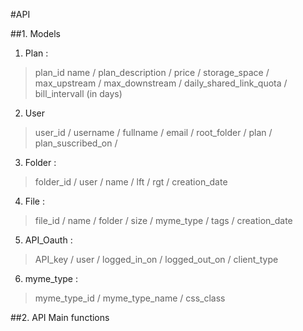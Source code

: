 #API 

##1.  Models

1. Plan : 
>plan_id
name
/ plan_description
/ price
/ storage_space
/ max_upstream
/ max_downstream
/ daily_shared_link_quota
/ bill_intervall (in days)

2.  User
>user_id
/ username
/ fullname
/ email
/ root_folder
/ plan
/ plan_suscribed_on
/ 

3.  Folder : 
>folder_id
/ user
/ name
/ lft
/ rgt
/ creation_date

4.  File : 
>file_id
/ name
/ folder
/ size
/ myme_type
/ tags
/ creation_date

5.  API_Oauth : 
>API_key
/ user
/ logged_in_on
/ logged_out_on
/ client_type


6.  myme_type : 
>myme_type_id
/ myme_type_name
/ css_class



##2.	API Main functions
